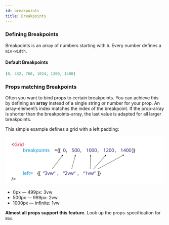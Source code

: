 ```yaml
---
id: breakpoints
title: Breakpoints
---
```


### Defining Breakpoints

Breakpoints is an array of numbers starting with `0`.
Every number defines a `min-width`.

#### Default Breakpoints

```json
[0, 432, 768, 1024, 1200, 1400]
```

### Props matching Breakpoints

Often you want to bind props to certain breakpoints.
You can achieve this by defining an **array** instead of a single string or number for your prop.
An array-element’s index matches the index of the breakpoint.
If the prop-array is shorter than the breakpoints-array, the last value is adapted for all larger breakpoints.

This simple example defines a grid with a left padding:

![Graphic to illustrate how the elements of an props-array match breakpoints.](/breakpoints.svg)

- 0px — 499px: 3vw
- 500px — 999px: 2vw
- 1000px — infinite: 1vw

**Almost all props support this feature.**
Look up the props-specification for `Box`.
